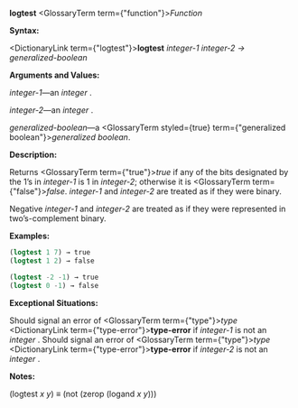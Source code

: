 **logtest** <GlossaryTerm  term={"function"}><i>Function</i></GlossaryTerm> 



**Syntax:** 



<DictionaryLink  term={"logtest"}><b>logtest</b></DictionaryLink> *integer-1 integer-2 → generalized-boolean* 



**Arguments and Values:** 



*integer-1*—an *integer* . 



*integer-2*—an *integer* . 



*generalized-boolean*—a <GlossaryTerm styled={true} term={"generalized boolean"}><i>generalized boolean</i></GlossaryTerm>. 



**Description:** 



Returns <GlossaryTerm  term={"true"}><i>true</i></GlossaryTerm> if any of the bits designated by the 1’s in *integer-1* is 1 in *integer-2*; otherwise it is <GlossaryTerm  term={"false"}><i>false</i></GlossaryTerm>. *integer-1* and *integer-2* are treated as if they were binary. 



Negative *integer-1* and *integer-2* are treated as if they were represented in two’s-complement binary. 

**Examples:**
```lisp
(logtest 1 7) → true 
(logtest 1 2) → false 

(logtest -2 -1) → true 
(logtest 0 -1) → false 
```
**Exceptional Situations:** 



Should signal an error of <GlossaryTerm  term={"type"}><i>type</i></GlossaryTerm> <DictionaryLink  term={"type-error"}><b>type-error</b></DictionaryLink> if *integer-1* is not an *integer* . Should signal an error of <GlossaryTerm  term={"type"}><i>type</i></GlossaryTerm> <DictionaryLink  term={"type-error"}><b>type-error</b></DictionaryLink> if *integer-2* is not an *integer* . 



**Notes:** 



(logtest *x y*) *≡* (not (zerop (logand *x y*))) 



